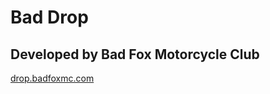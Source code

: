 # Bad Drop

## Developed by Bad Fox Motorcycle Club

[drop.badfoxmc.com](https://drop.badfoxmc.com)
